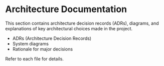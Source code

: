# Architecture Documentation

This section contains architecture decision records (ADRs), diagrams, and explanations of key architectural choices made in the project.

- ADRs (Architecture Decision Records)
- System diagrams
- Rationale for major decisions

Refer to each file for details.
